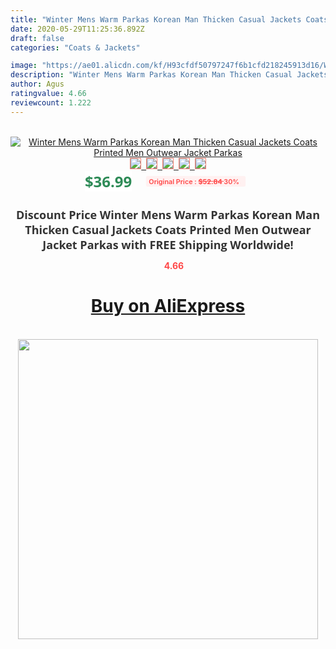```yaml
---
title: "Winter Mens Warm Parkas Korean Man Thicken Casual Jackets Coats Printed Men Outwear Jacket Parkas"
date: 2020-05-29T11:25:36.892Z
draft: false
categories: "Coats & Jackets"

image: "https://ae01.alicdn.com/kf/H93cfdf50797247f6b1cfd218245913d16/Winter-Mens-Warm-Parkas-Korean-Man-Thicken-Casual-Jackets-Coats-Printed-Men-Outwear-Jacket-Parkas.png_220x220.png"
description: "Winter Mens Warm Parkas Korean Man Thicken Casual Jackets Coats Printed Men Outwear Jacket Parkas"
author: Agus
ratingvalue: 4.66
reviewcount: 1.222
---
```

<br>
<div style="text-align: center;">
<a href="https://s.click.aliexpress.com/e/_9utf4t" target="_blank" rel="nofollow noopener noreferrer"><img alt="Winter Mens Warm Parkas Korean Man Thicken Casual Jackets Coats Printed Men Outwear Jacket Parkas" class="magnifier-image" src="https://ae01.alicdn.com/kf/H93cfdf50797247f6b1cfd218245913d16/Winter-Mens-Warm-Parkas-Korean-Man-Thicken-Casual-Jackets-Coats-Printed-Men-Outwear-Jacket-Parkas.png_220x220.png_640x640.jpg">
<br>
<img style="border:1px solid salmon" src="https://ae01.alicdn.com/kf/H93cfdf50797247f6b1cfd218245913d16/Winter-Mens-Warm-Parkas-Korean-Man-Thicken-Casual-Jackets-Coats-Printed-Men-Outwear-Jacket-Parkas.png_120x120.jpg">&nbsp;&nbsp;<img style="border:1px solid salmon" src="https://ae01.alicdn.com/kf/H76753266dd45488ab5497635d5cc8d94p/Winter-Mens-Warm-Parkas-Korean-Man-Thicken-Casual-Jackets-Coats-Printed-Men-Outwear-Jacket-Parkas.jpg_120x120.jpg">&nbsp;&nbsp;<img style="border:1px solid salmon" src="https://ae01.alicdn.com/kf/H33476963493c4bdf8cf58c066b0facc1b/Winter-Mens-Warm-Parkas-Korean-Man-Thicken-Casual-Jackets-Coats-Printed-Men-Outwear-Jacket-Parkas.jpg_120x120.jpg">&nbsp;&nbsp;<img style="border:1px solid salmon" src="https://ae01.alicdn.com/kf/H041bc27119644d04a6377e1b7287ab9f6/Winter-Mens-Warm-Parkas-Korean-Man-Thicken-Casual-Jackets-Coats-Printed-Men-Outwear-Jacket-Parkas.jpg_120x120.jpg">&nbsp;&nbsp;<img style="border:1px solid salmon" src="https://ae01.alicdn.com/kf/H5b64363f3ea74eb9800bda69841e1ce5k/Winter-Mens-Warm-Parkas-Korean-Man-Thicken-Casual-Jackets-Coats-Printed-Men-Outwear-Jacket-Parkas.jpg_120x120.jpg"></a></div><br0>
<div style="text-align: center;"><span style="background-color: white; border: 0px; box-sizing: border-box; color: seagreen; display: inline-block; font-family: &quot;open sans&quot; , &quot;arial&quot; , &quot;helvetica&quot; , sans-serif , &quot;heiti&quot;; font-size: 24px; font-stretch: inherit; font-weight: 700; line-height: inherit; margin: 0px 10px 0px 0px; padding: 0px; vertical-align: middle;">$36.99 </span>
<span style="background: rgb(255 , 241 , 241); border-radius: 3px; border: 0px; box-sizing: border-box; color: #ff4747; display: inline-block; font-family: inherit; font-size: 12px; font-stretch: inherit; font-style: inherit; font-variant: inherit; font-weight: 600; line-height: inherit; margin: 0px; padding: 2px 5px; transform: scale(0.9); vertical-align: middle;">Original Price : <b style="text-decoration: line-through;">$52.84 </b> 30%&nbsp;&nbsp;</span></div>
<h1 style="color: #333333; display: inline-block; font-family: &quot;open sans&quot; , &quot;arial&quot; , &quot;helvetica&quot; , sans-serif , &quot;heiti&quot;; font-size: 18px; font-stretch: inherit; font-weight: 700; text-align: center;">Discount Price Winter Mens Warm Parkas Korean Man Thicken Casual Jackets Coats Printed Men Outwear Jacket Parkas with FREE Shipping Worldwide!</h1>
<div style="color: #ff4747; text-align: center;">
<img src="https://4.bp.blogspot.com/-M0ZcTcb-5uY/XleCXlxnR4I/AAAAAAAAAEc/OrjgMkXV1oMQFaCRZj5HQwOCBcu3w1FegCPcBGAYYCw/s1600/star.png" style="height: 15px;">&nbsp;<b>4.66</b></div>
<div class="button_cont" align="center"><a class="buynow_a" href="https://s.click.aliexpress.com/e/_9utf4t" target="_blank" rel="nofollow noopener noreferrer"><H1>Buy on AliExpress</H1></a></div><br>
<div class="separator" style="clear: both; text-align: center;">
<img src="https://lh3.googleusercontent.com/-pTy5HemUv9M/XlePHvY0dAI/AAAAAAAAAE4/0nX5iRUoIWY8eMW9Dpxeirr157OZliDIgCLcBGAsYHQ/s1600/badge.gif" width="480">
</div>
